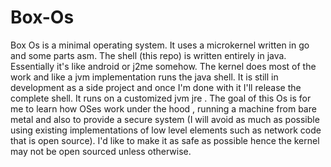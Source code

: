# Box-Os
Box Os is a minimal operating system. It uses a microkernel written in go and some parts asm.
The shell (this repo) is written entirely in java. Essentially it's like android or j2me somehow. The kernel does most of the work and like a jvm implementation runs the java shell. It is still in development as a side project and once I'm done with it I'll release the complete shell. It runs on a customized jvm jre . The goal of this Os is for me to learn how OSes work under the hood , running a machine from bare metal and also to provide a secure system (I will avoid as much as possible using existing implementations of low level elements such as network code that is open source). I'd like to make it as safe as possible hence the kernel may not be open sourced unless otherwise. 
